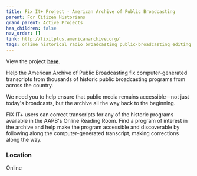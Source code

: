 ```yaml
---
title: Fix It+ Project - American Archive of Public Broadcasting
parent: For Citizen Historians
grand_parent: Active Projects
has_children: false
nav_order: []
link: http://fixitplus.americanarchive.org/
tags: online historical radio broadcasting public-broadcasting editing trasncriptions fixing correcting public records audio listening history-projects
---
```


View the project [**here**](http://fixitplus.americanarchive.org/).

Help the American Archive of Public Broadcasting fix computer-generated transcripts from thousands of historic public broadcasting programs from across the country.

We need you to help ensure that public media remains accessible—not just today's broadcasts, but the archive all the way back to the beginning.

FIX IT+ users can correct transcripts for any of the historic programs available in the AAPB's Online Reading Room. Find a program of interest in the archive and help make the program accessible and discoverable by following along the computer-generated transcript, making corrections along the way.

### Location
Online
